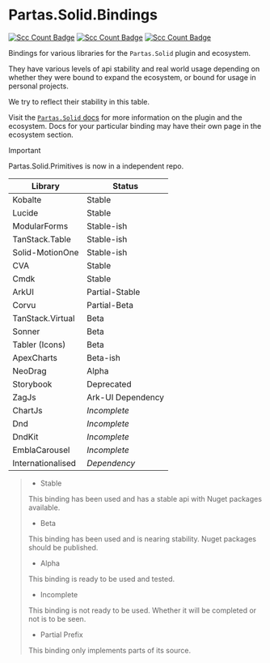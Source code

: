 # Partas.Solid.Bindings

[//]: # (<div align="center">)

[![Scc Count Badge](https://sloc.xyz/github/shayanhabibi/Partas.Solid.Bindings/?category=code&badge-bg-color=9100FF)](https://github.com/shayanhabibi/Partas.Solid/)
[![Scc Count Badge](https://sloc.xyz/github/shayanhabibi/Partas.Solid.Bindings/?category=comments&badge-bg-color=5E00B5)](https://github.com/shayanhabibi/Partas.Solid/)
[![Scc Count Badge](https://sloc.xyz/github/shayanhabibi/Partas.Solid.Bindings/?category=cocomo&badge-bg-color=3B0086)](https://github.com/shayanhabibi/Partas.Solid/)

[//]: # (</div>)

Bindings for various libraries for the `Partas.Solid` plugin and ecosystem.

They have various levels of api stability and real world usage depending on whether they were bound to expand the ecosystem, or bound for usage in personal projects.

We try to reflect their stability in this table.

Visit the [`Partas.Solid` docs](https://partas-solid.vercel.app/) for more information on the plugin and the ecosystem. Docs for your particular binding may have their own page in the ecosystem section.

> [!IMPORTANT]
> Partas.Solid.Primitives is now in a independent repo.

| **Library**       | **Status**        |
|-------------------|-------------------|
| Kobalte           | Stable            |
| Lucide            | Stable            |
| ModularForms      | Stable-ish        |
| TanStack.Table    | Stable-ish        |
| Solid-MotionOne   | Stable-ish        |
| CVA               | Stable            |
| Cmdk              | Stable            |
| ArkUI             | Partial-Stable    |
| Corvu             | Partial-Beta      |
| TanStack.Virtual  | Beta              |
| Sonner            | Beta              |
| Tabler (Icons)    | Beta              |
| ApexCharts        | Beta-ish          |
| NeoDrag           | Alpha             |
| Storybook         | Deprecated        |
| ZagJs             | Ark-UI Dependency |
| ChartJs           | _Incomplete_      |
| Dnd               | _Incomplete_      |
| DndKit            | _Incomplete_      |
| EmblaCarousel     | _Incomplete_      |
| Internationalised | _Dependency_      |

> - Stable
> 
> This binding has been used and has a stable api with Nuget packages available.
> 
> - Beta
> 
> This binding has been used and is nearing stability. Nuget packages should be published.
> 
> - Alpha
>
> This binding is ready to be used and tested.
> 
> - Incomplete
> 
> This binding is not ready to be used. Whether it will be completed or not is to be seen.
> 
> - Partial Prefix
> 
> This binding only implements parts of its source.
